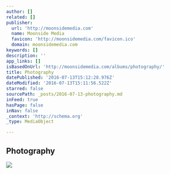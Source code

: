 ```yaml
---
author: []
related: []
publisher:
  url: 'http://moonsidemedia.com'
  name: Moonside Media
  favicon: 'http://moonsidemedia.com/favicon.ico'
  domain: moonsidemedia.com
keywords: []
description: ''
app_links: []
isBasedOnUrl: 'http://moonsidemedia.com/albums/photography/'
title: Photography
datePublished: '2016-07-13T15:12:28.976Z'
dateModified: '2016-07-13T15:11:56.522Z'
starred: false
sourcePath: _posts/2016-07-13-photography.md
inFeed: true
hasPage: false
inNav: false
_context: 'http://schema.org'
_type: MediaObject

---
```

<article style=""><h1>Photography</h1><img src="http://moonsidemedia.com/koken/storage/cache/images/000/175/20140621-danny-emily-056-Edit,medium_large.1443630583.jpg" /></article>